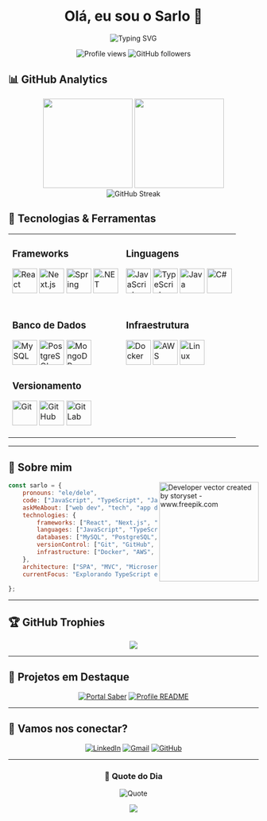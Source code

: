 <h1 align="center">Olá, eu sou o Sarlo 👋</h1>

<p align="center">
  <img src="https://readme-typing-svg.demolab.com?font=Fira+Code&weight=500&size=22&pause=1000&color=2E96F7&center=true&vCenter=true&width=600&lines=Desenvolvedor+Full+Stack;Apaixonado+por+Tecnologia;Sempre+Explorando+Novas+Stacks;Compartilhando+Conhecimento!" alt="Typing SVG" />
</p>

<p align="center">
  <img src="https://komarev.com/ghpvc/?username=msarlo&color=0e75b6&style=flat" alt="Profile views" />
  <img src="https://img.shields.io/github/followers/msarlo?label=Followers&style=social" alt="GitHub followers" />
</p>

## 📊 GitHub Analytics

<div align="center">
  <img height="180em" src="https://github-readme-stats.vercel.app/api?username=msarlo&show_icons=true&theme=github_dark&include_all_commits=true&count_private=true&hide_border=true&bg_color=0d1117"/>
  <img height="180em" src="https://github-readme-stats.vercel.app/api/top-langs/?username=msarlo&layout=compact&langs_count=8&theme=github_dark&hide_border=true&bg_color=0d1117"/>
</div>

<div align="center">
  <img src="https://streak-stats.demolab.com/?user=msarlo&theme=github-dark-blue&hide_border=true&background=0d1117" alt="GitHub Streak" />
</div>

## 🚀 Tecnologias & Ferramentas

<div align="center">

<table>
<tr>
<td valign="top" width="50%">

### Frameworks
<p>
  <img src="https://cdn.jsdelivr.net/gh/devicons/devicon/icons/react/react-original.svg" width="50" alt="React"/>
  <img src="https://cdn.jsdelivr.net/gh/devicons/devicon/icons/nextjs/nextjs-original.svg" width="50" alt="Next.js"/>
  <img src="https://cdn.jsdelivr.net/gh/devicons/devicon/icons/spring/spring-original.svg" width="50" alt="Spring"/>
  <img src="https://cdn.jsdelivr.net/gh/devicons/devicon/icons/dot-net/dot-net-original.svg" width="50" alt=".NET"/>
</p>

</td>
<td valign="top" width="50%">

### Linguagens
<p>
  <img src="https://cdn.jsdelivr.net/gh/devicons/devicon/icons/javascript/javascript-original.svg" width="50" alt="JavaScript"/>
  <img src="https://cdn.jsdelivr.net/gh/devicons/devicon/icons/typescript/typescript-original.svg" width="50" alt="TypeScript"/>
  <img src="https://cdn.jsdelivr.net/gh/devicons/devicon/icons/java/java-original.svg" width="50" alt="Java"/>
  <img src="https://cdn.jsdelivr.net/gh/devicons/devicon/icons/csharp/csharp-original.svg" width="50" alt="C#"/>
</p>

</td>
</tr>
<tr>
<td valign="top" width="50%">

### Banco de Dados
<p>
  <img src="https://cdn.jsdelivr.net/gh/devicons/devicon/icons/mysql/mysql-original.svg" width="50" alt="MySQL"/>
  <img src="https://cdn.jsdelivr.net/gh/devicons/devicon/icons/postgresql/postgresql-original.svg" width="50" alt="PostgreSQL"/>
  <img src="https://cdn.jsdelivr.net/gh/devicons/devicon/icons/mongodb/mongodb-original.svg" width="50" alt="MongoDB"/>
</p>

### Versionamento
<p>
  <img src="https://cdn.jsdelivr.net/gh/devicons/devicon/icons/git/git-original.svg" width="50" alt="Git"/>
  <img src="https://cdn.jsdelivr.net/gh/devicons/devicon/icons/github/github-original.svg" width="50" alt="GitHub"/>
  <img src="https://cdn.jsdelivr.net/gh/devicons/devicon/icons/gitlab/gitlab-original.svg" width="50" alt="GitLab"/>
</p>

</td>
<td valign="top" width="50%">

### Infraestrutura
<p>
  <img src="https://cdn.jsdelivr.net/gh/devicons/devicon/icons/docker/docker-original.svg" width="50" alt="Docker"/>
  <img src="https://cdn.jsdelivr.net/gh/devicons/devicon/icons/amazonwebservices/amazonwebservices-original-wordmark.svg" width="50" alt="AWS"/>
  <img src="https://cdn.jsdelivr.net/gh/devicons/devicon/icons/linux/linux-original.svg" width="50" alt="Linux"/>
</p>

</td>
</tr>
</table>

</div>

---

## 🌱 Sobre mim

<img align="right" alt="Developer vector created by storyset - www.freepik.com" height="200" src="https://user-images.githubusercontent.com/74038190/225813708-98b745f2-7d22-48cf-9150-083f1b00d6c9.gif">

```javascript
const sarlo = {
    pronouns: "ele/dele",
    code: ["JavaScript", "TypeScript", "Java", "C#"],
    askMeAbout: ["web dev", "tech", "app dev", "clean code"],
    technologies: {
        frameworks: ["React", "Next.js", "Spring Boot", ".NET"],
        languages: ["JavaScript", "TypeScript", "Java", "C#"],
        databases: ["MySQL", "PostgreSQL", "MongoDB"],
        versionControl: ["Git", "GitHub", "GitLab"],
        infrastructure: ["Docker", "AWS", "Linux"]
    },
    architecture: ["SPA", "MVC", "Microservices", "Clean Architecture"],
    currentFocus: "Explorando TypeScript e Microsserviços",
    
};
```

---

## 🏆 GitHub Trophies

<div align="center">
  <img src="https://github-profile-trophy.vercel.app/?username=msarlo&theme=onedark&no-frame=true&row=1&column=6" />
</div>

---

## 🎯 Projetos em Destaque

<div align="center">

[![Portal Saber](https://github-readme-stats.vercel.app/api/pin/?username=msarlo&repo=PortalSaber&theme=github_dark&hide_border=true&bg_color=0d1117)](https://github.com/msarlo/PortalSaber)
[![Profile README](https://github-readme-stats.vercel.app/api/pin/?username=msarlo&repo=msarlo&theme=github_dark&hide_border=true&bg_color=0d1117)](https://github.com/msarlo/msarlo)

</div>

---

## 🤝 Vamos nos conectar?

<div align="center">
  
  [![LinkedIn](https://img.shields.io/badge/-LinkedIn-0077B5?style=for-the-badge&logo=linkedin&logoColor=white&link=https://www.linkedin.com/in/mateussarlo/)](https://www.linkedin.com/in/mateussarlo/)
  [![Gmail](https://img.shields.io/badge/-Gmail-D14836?style=for-the-badge&logo=gmail&logoColor=white&link=mailto:marcelo.sarlo@gmail.com)](mailto:marcelo.sarlo@gmail.com)
  [![GitHub](https://img.shields.io/badge/-GitHub-181717?style=for-the-badge&logo=github&logoColor=white&link=https://github.com/msarlo)](https://github.com/msarlo)
  
</div>

---

<div align="center">
  
  ### 💭 Quote do Dia
  
  ![Quote](https://quotes-github-readme.vercel.app/api?type=horizontal&theme=dark)
  
</div>

<div align="center">
  <img src="https://capsule-render.vercel.app/api?type=waving&color=gradient&height=100&section=footer"/>
</div>
